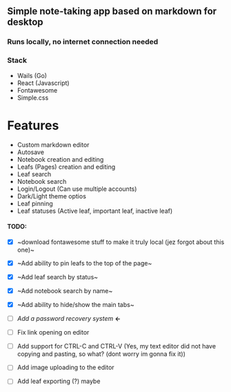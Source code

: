 ## Simple note-taking app based on markdown for desktop
### Runs locally, no internet connection needed

### Stack
 - Wails (Go)
 - React (Javascript)
 - Fontawesome
 - Simple.css

# Features
 - Custom markdown editor
 - Autosave
 - Notebook creation and editing
 - Leafs (Pages) creation and editing
 - Leaf search
 - Notebook search
 - Login/Logout (Can use multiple accounts)
 - Dark/Light theme optios
 - Leaf pinning
 - Leaf statuses (Active leaf, important leaf, inactive leaf)


#### TODO:
 - [x] ~download fontawesome stuff to make it truly local (jez forgot about this one)~
 - [x] ~Add ability to pin leafs to the top of the page~
 - [x] ~Add leaf search by status~
 - [x] ~Add notebook search by name~
 - [x] ~Add ability to hide/show the main tabs~
 - [ ] *Add a password recovery system* **<-**
 - [ ] Fix link opening on editor
 - [ ] Add support for CTRL-C and CTRL-V (Yes, my text editor did not have copying and pasting, so what? (dont worry im gonna fix it))
 - [ ] Add image uploading to the editor
 - [ ] Add leaf exporting (?) maybe



